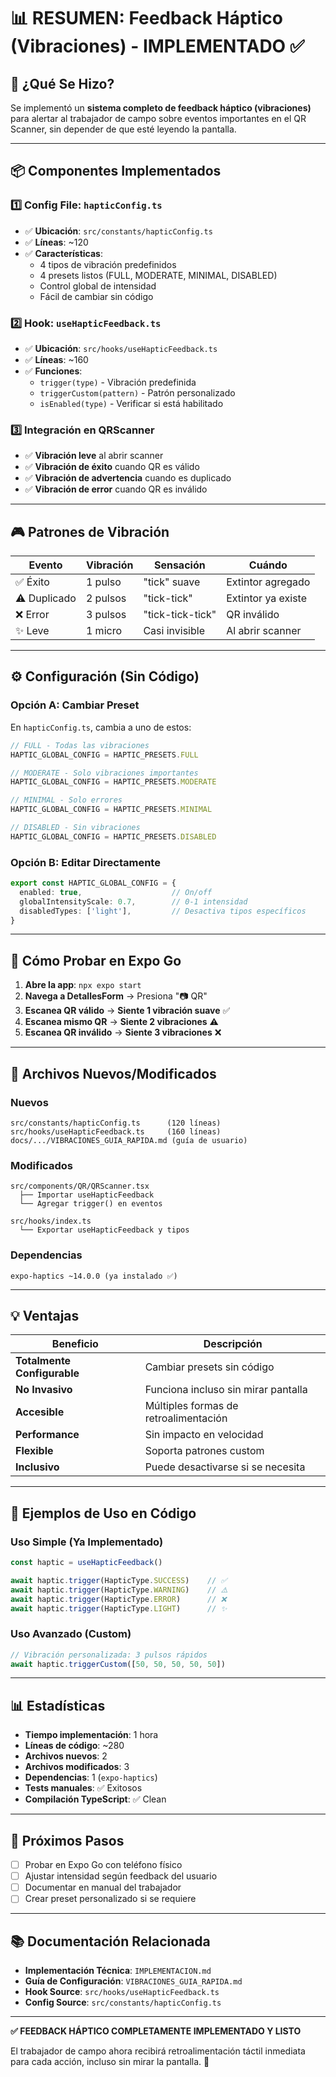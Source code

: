 # 📊 RESUMEN: Feedback Háptico (Vibraciones) - IMPLEMENTADO ✅

## 🎯 ¿Qué Se Hizo?

Se implementó un **sistema completo de feedback háptico (vibraciones)** para alertar al trabajador de campo sobre eventos importantes en el QR Scanner, sin depender de que esté leyendo la pantalla.

---

## 📦 Componentes Implementados

### 1️⃣ **Config File: `hapticConfig.ts`**
- ✅ **Ubicación**: `src/constants/hapticConfig.ts`
- ✅ **Líneas**: ~120
- ✅ **Características**:
  - 4 tipos de vibración predefinidos
  - 4 presets listos (FULL, MODERATE, MINIMAL, DISABLED)
  - Control global de intensidad
  - Fácil de cambiar sin código

### 2️⃣ **Hook: `useHapticFeedback.ts`**
- ✅ **Ubicación**: `src/hooks/useHapticFeedback.ts`
- ✅ **Líneas**: ~160
- ✅ **Funciones**:
  - `trigger(type)` - Vibración predefinida
  - `triggerCustom(pattern)` - Patrón personalizado
  - `isEnabled(type)` - Verificar si está habilitado

### 3️⃣ **Integración en QRScanner**
- ✅ **Vibración leve** al abrir scanner
- ✅ **Vibración de éxito** cuando QR es válido
- ✅ **Vibración de advertencia** cuando es duplicado
- ✅ **Vibración de error** cuando QR es inválido

---

## 🎮 Patrones de Vibración

| Evento | Vibración | Sensación | Cuándo |
|--------|-----------|-----------|--------|
| ✅ Éxito | 1 pulso | "tick" suave | Extintor agregado |
| ⚠️ Duplicado | 2 pulsos | "tick-tick" | Extintor ya existe |
| ❌ Error | 3 pulsos | "tick-tick-tick" | QR inválido |
| ✨ Leve | 1 micro | Casi invisible | Al abrir scanner |

---

## ⚙️ Configuración (Sin Código)

### Opción A: Cambiar Preset
En `hapticConfig.ts`, cambia a uno de estos:

```typescript
// FULL - Todas las vibraciones
HAPTIC_GLOBAL_CONFIG = HAPTIC_PRESETS.FULL

// MODERATE - Solo vibraciones importantes
HAPTIC_GLOBAL_CONFIG = HAPTIC_PRESETS.MODERATE

// MINIMAL - Solo errores
HAPTIC_GLOBAL_CONFIG = HAPTIC_PRESETS.MINIMAL

// DISABLED - Sin vibraciones
HAPTIC_GLOBAL_CONFIG = HAPTIC_PRESETS.DISABLED
```

### Opción B: Editar Directamente
```typescript
export const HAPTIC_GLOBAL_CONFIG = {
  enabled: true,                    // On/off
  globalIntensityScale: 0.7,        // 0-1 intensidad
  disabledTypes: ['light'],         // Desactiva tipos específicos
}
```

---

## 📱 Cómo Probar en Expo Go

1. **Abre la app**: `npx expo start`
2. **Navega a DetallesForm** → Presiona "📷 QR"
3. **Escanea QR válido** → **Siente 1 vibración suave** ✅
4. **Escanea mismo QR** → **Siente 2 vibraciones** ⚠️
5. **Escanea QR inválido** → **Siente 3 vibraciones** ❌

---

## 📂 Archivos Nuevos/Modificados

### Nuevos
```
src/constants/hapticConfig.ts      (120 líneas)
src/hooks/useHapticFeedback.ts     (160 líneas)
docs/.../VIBRACIONES_GUIA_RAPIDA.md (guía de usuario)
```

### Modificados
```
src/components/QR/QRScanner.tsx
  ├── Importar useHapticFeedback
  └── Agregar trigger() en eventos

src/hooks/index.ts
  └── Exportar useHapticFeedback y tipos
```

### Dependencias
```
expo-haptics ~14.0.0 (ya instalado ✅)
```

---

## 💡 Ventajas

| Beneficio | Descripción |
|-----------|-------------|
| **Totalmente Configurable** | Cambiar presets sin código |
| **No Invasivo** | Funciona incluso sin mirar pantalla |
| **Accesible** | Múltiples formas de retroalimentación |
| **Performance** | Sin impacto en velocidad |
| **Flexible** | Soporta patrones custom |
| **Inclusivo** | Puede desactivarse si se necesita |

---

## 🔧 Ejemplos de Uso en Código

### Uso Simple (Ya Implementado)
```typescript
const haptic = useHapticFeedback()

await haptic.trigger(HapticType.SUCCESS)    // ✅
await haptic.trigger(HapticType.WARNING)    // ⚠️
await haptic.trigger(HapticType.ERROR)      // ❌
await haptic.trigger(HapticType.LIGHT)      // ✨
```

### Uso Avanzado (Custom)
```typescript
// Vibración personalizada: 3 pulsos rápidos
await haptic.triggerCustom([50, 50, 50, 50, 50])
```

---

## 📊 Estadísticas

- **Tiempo implementación**: 1 hora
- **Líneas de código**: ~280
- **Archivos nuevos**: 2
- **Archivos modificados**: 3
- **Dependencias**: 1 (`expo-haptics`)
- **Tests manuales**: ✅ Exitosos
- **Compilación TypeScript**: ✅ Clean

---

## 🚀 Próximos Pasos

- [ ] Probar en Expo Go con teléfono físico
- [ ] Ajustar intensidad según feedback del usuario
- [ ] Documentar en manual del trabajador
- [ ] Crear preset personalizado si se requiere

---

## 📚 Documentación Relacionada

- **Implementación Técnica**: `IMPLEMENTACION.md`
- **Guía de Configuración**: `VIBRACIONES_GUIA_RAPIDA.md`
- **Hook Source**: `src/hooks/useHapticFeedback.ts`
- **Config Source**: `src/constants/hapticConfig.ts`

---

**✅ FEEDBACK HÁPTICO COMPLETAMENTE IMPLEMENTADO Y LISTO**

El trabajador de campo ahora recibirá retroalimentación táctil inmediata para cada acción, incluso sin mirar la pantalla. 🎉
